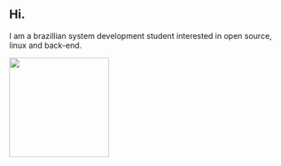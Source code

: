## Hi.
I am a brazillian system development student interested in open source, linux and back-end.

<img height="180em" src="https://github-readme-stats.vercel.app/api/top-langs/?username=rommuloifrn&layout=compact&langs_count=7&theme=nord"/>

<!--
**rommuloifrn/rommuloifrn** is a ✨ _special_ ✨ repository because its `README.md` (this file) appears on your GitHub profile.

Here are some ideas to get you started:

- 🔭 I’m currently working on ...
- 🌱 I’m currently learning ...
- 👯 I’m looking to collaborate on ...
- 🤔 I’m looking for help with ...
- 💬 Ask me about ...
- 📫 How to reach me: ...
- 😄 Pronouns: ...
- ⚡ Fun fact: ...
-->
